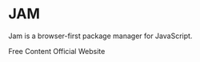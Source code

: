 # JAM

Jam is a browser-first package manager for JavaScript.

<ResourceGroupTitle>Free Content</ResourceGroupTitle>
<BadgeLink colorScheme='blue' badgeText='Official Website' href='https://hotframeworks.com/jamjs/'>Official Website</BadgeLink>
